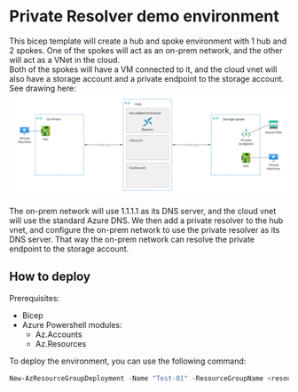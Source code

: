 # Private Resolver demo environment
This bicep template will create a hub and spoke environment with 1 hub and 2 spokes. One of the spokes will act as an on-prem network, and the other will act as a VNet in the cloud.  
Both of the spokes will have a VM connected to it, and the cloud vnet will also have a storage account and a private endpoint to the storage account.  
See drawing here: ![Beatiful drawing](./PrivateResolver.png)

The on-prem network will use 1.1.1.1 as its DNS server, and the cloud vnet will use the standard Azure DNS. 
We then add a private resolver to the hub vnet, and configure the on-prem network to use the private resolver as its DNS server. That way the on-prem network can resolve the private endpoint to the storage account.

## How to deploy
Prerequisites:
- Bicep
- Azure Powershell modules:
    - Az.Accounts
    - Az.Resources

To deploy the environment, you can use the following command:
```powershell
New-AzResourceGroupDeployment -Name "Test-01" -ResourceGroupName <resource group name> -TemplateFile .\PrivateResolver\main.bicep
```